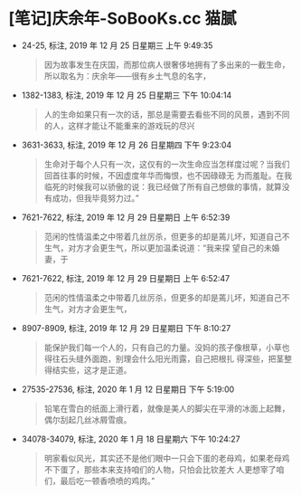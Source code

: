 # [笔记]庆余年-SoBooKs.cc 猫腻


-   24-25, 标注, 2019 年 12 月 25 日星期三 上午 9:49:35

    > 因为故事发生在庆国，而那位病人很奢侈地拥有了多出来的一截生命，所以取名为：庆余年——很有乡土气息的名字，

-   1382-1383, 标注, 2019 年 12 月 25 日星期三 下午 10:04:14

    > 人的生命如果只有一次的话，那总是需要去看些不同的风景，遇到不同的人，这样才能让不能重来的游戏玩的尽兴

-   3631-3633, 标注, 2019 年 12 月 26 日星期四 下午 9:23:04

    > 生命对于每个人只有一次，这仅有的一次生命应当怎样度过呢？当我们回首往事的时候，不因虚度年华而悔恨，也不因碌碌无
    > 为而羞耻。在我临死的时候我可以骄傲的说：我已经做了所有自己想做的事情，就算没有成功，但我毕竟努力过。”

-   7621-7622, 标注, 2019 年 12 月 29 日星期日 上午 6:52:39

    > 范闲的性情温柔之中带着几丝厉杀，但更多的却是蔫儿坏，知道自己不生气，对方才会更生气，所以更加温柔说道：“我来探
    > 望自己的未婚妻，于

-   7621-7622, 标注, 2019 年 12 月 29 日星期日 上午 6:52:47

    > 范闲的性情温柔之中带着几丝厉杀，但更多的却是蔫儿坏，知道自己不生气，对方才会更生气，

-   8907-8909, 标注, 2019 年 12 月 29 日星期日 下午 8:10:27

    > 能保护我们每一个人的，只有自己的力量。没妈的孩子像根草，小草也得往石头缝外面跑，别理会什么阳光雨露，自己把根扎
    > 得深些，把茎整得结实些，这才是正道。

-   27535-27536, 标注, 2020 年 1 月 12 日星期日 下午 5:19:00

    > 铅笔在雪白的纸面上滑行着，就像是美人的脚尖在平滑的冰面上起舞，偶尔刮起几丝冰屑雪痕。

-   34078-34079, 标注, 2020 年 1 月 18 日星期六 下午 10:24:27

    > 明家看似风光，其实还不是他们眼中一只会下蛋的老母鸡，如果老母鸡不下蛋了，那些本来支持咱们的人物，只怕会比钦差大
    > 人更想宰了咱们，最后吃一顿香喷喷的鸡肉。”

